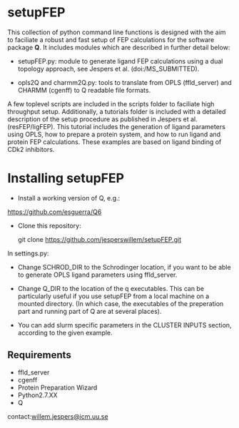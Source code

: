 # setupFEP  

This collection of python command line functions is designed with the
aim to faciliate a robust and fast setup of FEP calculations for the
software package **Q**. It includes modules which are described in further
detail below:  

- setupFEP.py: module to generate ligand FEP calculations using a
dual topology approach, see Jespers et al. (doi:/MS_SUBMITTED).  

- opls2Q and charmm2Q.py: tools to translate from OPLS (ffld_server) 
and CHARMM (cgenff) to Q readable file formats.  

A few toplevel scripts are included in the scripts folder to faciliate
high throughput setup. Additionally, a tutorials folder is included
with a detailed description of the setup procedure as published in
Jespers et al. (resFEP/ligFEP). This tutorial includes the generation
of ligand parameters using OPLS, how to prepare a protein system, and
how to run ligand and protein FEP calculations. These examples are 
based on ligand binding of CDk2 inhibitors.

# Installing setupFEP  

- Install a working version of Q, e.g.:

https://github.com/esguerra/Q6

- Clone this repository:  

    git clone https://github.com/jesperswillem/setupFEP.git


In settings.py:  

- Change SCHROD_DIR to the Schrodinger location, if you want to be
able to generate OPLS ligand parameters using ffld_server.  

- Change Q_DIR to the location of the q executables. This can be
particularly useful if you use setupFEP from a local machine on
a mounted directory. (In which case, the executables of the preperation
part and running part of Q are at several places).  

- You can add slurm specific parameters in the CLUSTER INPUTS section,
according to the given example.   

## Requirements  
- ffld_server  
- cgenff  
- Protein Preparation Wizard  
- Python2.7.XX  
- Q  

contact:willem.jespers@icm.uu.se

